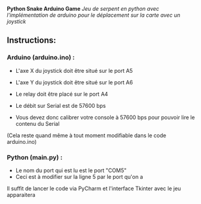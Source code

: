 **Python Snake Arduino Game**
_Jeu de serpent en python avec l'implémentation de arduino pour le déplacement sur la carte avec un joystick_

## Instructions:

### Arduino (arduino.ino) :

* L'axe X du joystick doit être situé sur le port A5
* L'axe Y du joystick doit être situé sur le port A6
* Le relay doit être placé sur le port A4

* Le débit sur Serial est de 57600 bps
* Vous devez donc calibrer votre console à 57600 bps pour pouvoir lire le contenu du Serial

(Cela reste quand même à tout moment modifiable dans le code arduino.ino)

### Python (main.py) :

* Le nom du port qui est lu est le port "COM5"
* Ceci est à modifier sur la ligne 5 par le port qu'on a

Il suffit de lancer le code via PyCharm et l'interface Tkinter avec le jeu apparaitera
